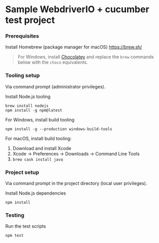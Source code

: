 
Sample WebdriverIO + cucumber test project
==========================================

### Prerequisites
Install Homebrew (package manager for macOS)
https://brew.sh/

> For Windows, install [Chocolatey](https://chocolatey.org/) and replace the `brew` commands below with the `choco` equivalents.

### Tooling setup
Via command prompt (administrator privileges).

Install Node.js tooling
```
brew install nodejs
npm install -g npm@latest
```

For Windows, install build tooling
```
npm install -g --production windows-build-tools
```

For macOS, install build tooling:
1. Download and install Xcode
2. Xcode -> Preferences -> Downloads -> Command Line Tools
3. `brew cask install java`

### Project setup
Via command prompt in the project directory (local user privileges).

Install Node.js dependencies
```
npm install
```

### Testing

Run the test scripts
```
npm test
```
